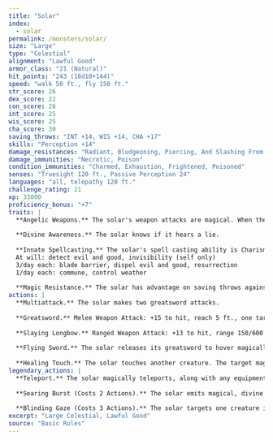 ```yaml
---
title: "Solar"
index:
  - solar
permalink: /monsters/solar/
size: "Large"
type: "Celestial"
alignment: "Lawful Good"
armor_class: "21 (Natural)"
hit_points: "243 (18d10+144)"
speed: "walk 50 ft., fly 150 ft."
str_score: 26
dex_score: 22
con_score: 26
int_score: 25
wis_score: 25
cha_score: 30
saving_throws: "INT +14, WIS +14, CHA +17"
skills: "Perception +14"
damage_resistances: "Radiant, Bludgeoning, Piercing, And Slashing From Nonmagical Weapons"
damage_immunities: "Necrotic, Poison"
condition_immunities: "Charmed, Exhaustion, Frightened, Poisoned"
senses: "Truesight 120 ft., Passive Perception 24"
languages: "all, telepathy 120 ft."
challenge_rating: 21
xp: 33000
proficiency_bonus: "+7"
traits: |
  **Angelic Weapons.** The solar's weapon attacks are magical. When the solar hits with any weapon, the weapon deals an extra 6d8 radiant damage (included in the attack).
  
  **Divine Awareness.** The solar knows if it hears a lie.
  
  **Innate Spellcasting.** The solar's spell casting ability is Charisma (spell save DC 25). It can innately cast the following spells, requiring no material components:
  At will: detect evil and good, invisibility (self only)
  3/day each: blade barrier, dispel evil and good, resurrection
  1/day each: commune, control weather
  
  **Magic Resistance.** The solar has advantage on saving throws against spells and other magical effects.
actions: |
  **Multiattack.** The solar makes two greatsword attacks.
  
  **Greatsword.** Melee Weapon Attack: +15 to hit, reach 5 ft., one target. Hit: 22 (4d6 + 8) slashing damage plus 27 (6d8) radiant damage.
  
  **Slaying Longbow.** Ranged Weapon Attack: +13 to hit, range 150/600 ft., one target. Hit: 15 (2d8 + 6) piercing damage plus 27 (6d8) radiant damage. If the target is a creature that has 190 hit points or fewer, it must succeed on a DC 15 Constitution saving throw or die.
  
  **Flying Sword.** The solar releases its greatsword to hover magically in an unoccupied space within 5 ft. of it. If the solar can see the sword, the solar can mentally command it as a bonus action to fly up to 50 ft. and either make one attack against a target or return to the solar's hands. If the hovering sword is targeted by any effect, the solar is considered to be holding it. The hovering sword falls if the solar dies.
  
  **Healing Touch.** The solar touches another creature. The target magically regains 40 (8d8 + 4) hit points and is freed from any curse, disease, poison, blindness, or deafness.  
legendary_actions: |
  **Teleport.** The solar magically teleports, along with any equipment it is wearing or carrying, up to 120 ft. to an unoccupied space it can see.
  
  **Searing Burst (Costs 2 Actions).** The solar emits magical, divine energy. Each creature of its choice in a 10 -foot radius must make a DC 23 Dexterity saving throw, taking 14 (4d6) fire damage plus 14 (4d6) radiant damage on a failed save, or half as much damage on a successful one.
  
  **Blinding Gaze (Costs 3 Actions).** The solar targets one creature it can see within 30 ft. of it. If the target can see it, the target must succeed on a DC 15 Constitution saving throw or be blinded until magic such as the lesser restoration spell removes the blindness.
excerpt: "Large Celestial, Lawful Good"
source: "Basic Rules"
---
```

